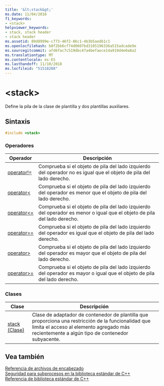 ```yaml
---
title: '&lt;stack&gt;'
ms.date: 11/04/2016
f1_keywords:
- <stack>
helpviewer_keywords:
- stack, stack header
- stack header
ms.assetid: 89d8999e-c773-46f2-86c1-4b3b5aedb1c1
ms.openlocfilehash: b8f2bb6cf74d0607bd3105196336a515adcade9e
ms.sourcegitcommit: afd6fac7c519dbc47a4befaece14a919d4e0a8a2
ms.translationtype: MT
ms.contentlocale: es-ES
ms.lasthandoff: 11/10/2018
ms.locfileid: "51518208"
---
```

# <a name="ltstackgt"></a>&lt;stack&gt;

Define la pila de la clase de plantilla y dos plantillas auxiliares.

## <a name="syntax"></a>Sintaxis

```cpp
#include <stack>
```

### <a name="operators"></a>Operadores

|Operador|Descripción|
|-|-|
|[operator!=](../standard-library/stack-operators.md#op_neq)|Comprueba si el objeto de pila del lado izquierdo del operador no es igual que el objeto de pila del lado derecho.|
|[operator<](../standard-library/stack-operators.md#op_lt)|Comprueba si el objeto de pila del lado izquierdo del operador es menor que el objeto de pila del lado derecho.|
|[operator\<=](../standard-library/stack-operators.md#op_lt_eq)|Comprueba si el objeto de pila del lado izquierdo del operador es menor o igual que el objeto de pila del lado derecho.|
|[operator==](../standard-library/stack-operators.md#op_eq_eq)|Comprueba si el objeto de pila del lado izquierdo del operador es igual que el objeto de pila del lado derecho.|
|[operator>](../standard-library/stack-operators.md#op_gt)|Comprueba si el objeto de pila del lado izquierdo del operador es mayor que el objeto de pila del lado derecho.|
|[operator>=](../standard-library/stack-operators.md#op_gt_eq)|Comprueba si el objeto de pila del lado izquierdo del operador es mayor o igual que el objeto de pila del lado derecho.|

### <a name="classes"></a>Clases

|Clase|Descripción|
|-|-|
|[stack (Clase)](../standard-library/stack-class.md)|Clase de adaptador de contenedor de plantilla que proporciona una restricción de la funcionalidad que limita el acceso al elemento agregado más recientemente a algún tipo de contenedor subyacente.|

## <a name="see-also"></a>Vea también

[Referencia de archivos de encabezado](../standard-library/cpp-standard-library-header-files.md)<br/>
[Seguridad para subprocesos en la biblioteca estándar de C++](../standard-library/thread-safety-in-the-cpp-standard-library.md)<br/>
[Referencia de biblioteca estándar de C++](../standard-library/cpp-standard-library-reference.md)<br/>

